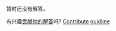 
暂时还没有解答。

有兴趣[贡献你的解答](https://github.com/BFEdev/BFE.dev-solutions/blob/main/problem/implement-Merge-Sort_zh.md)吗? [Contribute guidline](https://github.com/BFEdev/BFE.dev-solutions#how-to-contribute)
